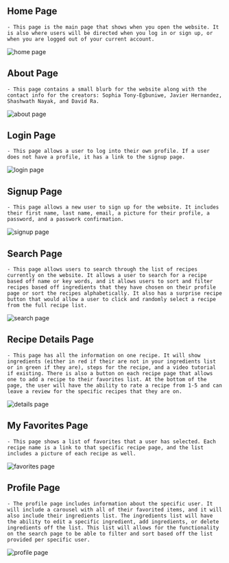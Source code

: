 ## Home Page

    - This page is the main page that shows when you open the website. It is also where users will be directed when you log in or sign up, or when you are logged out of your current account.

![home page](./pictures/HomePage.jpeg)

## About Page

    - This page contains a small blurb for the website along with the contact info for the creators: Sophia Tony-Egbuniwe, Javier Hernandez, Shashwath Nayak, and David Ra.

![about page](./pictures/AboutPage.jpeg)

## Login Page

    - This page allows a user to log into their own profile. If a user does not have a profile, it has a link to the signup page.

![login page](./pictures/LoginPage.jpeg)

## Signup Page

    - This page allows a new user to sign up for the website. It includes their first name, last name, email, a picture for their profile, a password, and a passwork confirmation.

![signup page](./pictures/SignUpPage.jpeg)

## Search Page

    - This page allows users to search through the list of recipes currently on the website. It allows a user to search for a recipe based off name or key words, and it allows users to sort and filter recipes based off ingredients that they have chosen on their profile page or sort the recipes alphabetically. It also has a surprise recipe button that would allow a user to click and randomly select a recipe from the full recipe list.

![search page](./pictures/SearchPage.jpeg)

## Recipe Details Page

    - This page has all the information on one recipe. It will show ingredients (either in red if their are not in your ingredients list or in green if they are), steps for the recipe, and a video tutorial if existing. There is also a button on each recipe page that allows one to add a recipe to their favorites list. At the bottom of the page, the user will have the ability to rate a recipe from 1-5 and can leave a review for the specific recipes that they are on.

![details page](./pictures/DetailsPage.jpeg)

## My Favorites Page

    - This page shows a list of favorites that a user has selected. Each recipe name is a link to that specific recipe page, and the list includes a picture of each recipe as well.

![favorites page](./pictures/FavoritesPage.jpeg)

## Profile Page

    - The profile page includes information about the specific user. It will include a carousel with all of their favorited items, and it will also include their ingredients list. The ingredients list will have the ability to edit a specific ingredient, add ingredients, or delete ingredients off the list. This list will allows for the functionality on the search page to be able to filter and sort based off the list provided per specific user.

![profile page](./pictures/ProfilePage.jpeg)
